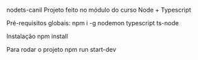 nodets-canil
Projeto feito no módulo do curso Node + Typescript

Pré-requisitos globais:
npm i -g nodemon typescript ts-node

Instalação
npm install

Para rodar o projeto
npm run start-dev